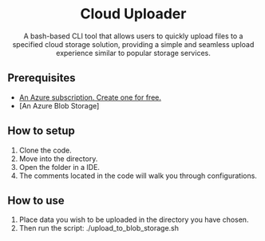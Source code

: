<div align="center">
  <h1 align="center"> Cloud Uploader </h1>
  <p>A bash-based CLI tool that allows users to quickly upload files to a specified cloud storage solution, providing a simple and seamless upload experience similar to popular storage services.</p>
</div>

## Prerequisites
- [An Azure subscription. Create one for free.](azure.com/free)
- [An Azure Blob Storage]
## How to setup

1. Clone the code.
2. Move into the directory.
3. Open the folder in a IDE.
4. The comments located in the code will walk you through configurations.

## How to use

1. Place data you wish to be uploaded in the directory you have chosen.
2. Then run the script: ./upload_to_blob_storage.sh

